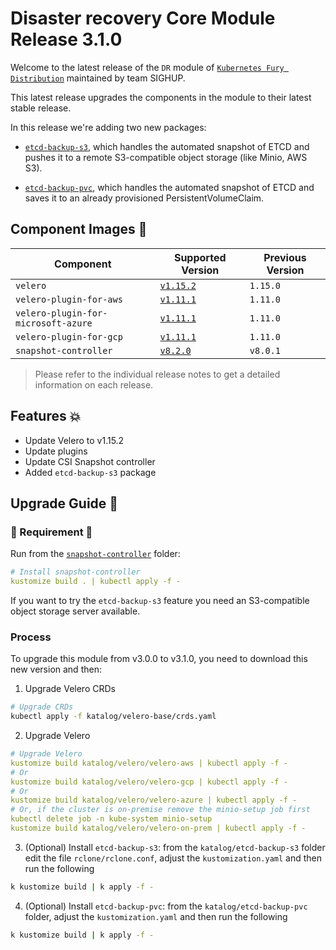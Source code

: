 # Disaster recovery Core Module Release 3.1.0

Welcome to the latest release of the `DR` module of [`Kubernetes Fury Distribution`](https://github.com/sighupio/fury-distribution) maintained by team SIGHUP.

This latest release upgrades the components in the module to their latest stable release.

In this release we're adding two new packages:
- [`etcd-backup-s3`](../../katalog/etcd-backup-s3/README.md), which handles the automated snapshot of ETCD and pushes it to a remote S3-compatible object storage (like Minio, AWS S3).

- [`etcd-backup-pvc`](../../katalog/etcd-backup-pvc/README.md), which handles the automated snapshot of ETCD and saves it to an already provisioned PersistentVolumeClaim.

## Component Images 🚢

| Component                           | Supported Version                                                                                   | Previous Version |
|-------------------------------------|-----------------------------------------------------------------------------------------------------|------------------|
| `velero`                            | [`v1.15.2`](https://github.com/vmware-tanzu/velero/releases/tag/v1.15.2)                            | `1.15.0`         |
| `velero-plugin-for-aws`             | [`v1.11.1`](https://github.com/vmware-tanzu/velero-plugin-for-aws/releases/tag/v1.11.1)             | `1.11.0`         |
| `velero-plugin-for-microsoft-azure` | [`v1.11.1`](https://github.com/vmware-tanzu/velero-plugin-for-microsoft-azure/releases/tag/v1.11.1) | `1.11.0`         |
| `velero-plugin-for-gcp`             | [`v1.11.1`](https://github.com/vmware-tanzu/velero-plugin-for-gcp/releases/tag/v1.11.1)             | `1.11.0`         |
| `snapshot-controller`               | [`v8.2.0`](https://github.com/kubernetes-csi/external-snapshotter/releases/tag/v8.2.0)              | `v8.0.1`         |

> Please refer to the individual release notes to get a detailed information on each release.

## Features 💥

- Update Velero to v1.15.2
- Update plugins
- Update CSI Snapshot controller
- Added `etcd-backup-s3` package


## Upgrade Guide 🦮

### 🚨 Requirement 🚨

Run from the [`snapshot-controller`](../../katalog/velero/snapshot-controller/) folder:

```yaml
# Install snapshot-controller
kustomize build . | kubectl apply -f -
```

If you want to try the `etcd-backup-s3` feature you need an S3-compatible object storage server available.


### Process

To upgrade this module from v3.0.0 to v3.1.0, you need to download this new version and then:

1. Upgrade Velero CRDs
```bash
# Upgrade CRDs
kubectl apply -f katalog/velero-base/crds.yaml
```

2. Upgrade Velero
```yaml
# Upgrade Velero
kustomize build katalog/velero/velero-aws | kubectl apply -f -
# Or
kustomize build katalog/velero/velero-gcp | kubectl apply -f -
# Or
kustomize build katalog/velero/velero-azure | kubectl apply -f -
# Or, if the cluster is on-premise remove the minio-setup job first
kubectl delete job -n kube-system minio-setup
kustomize build katalog/velero/velero-on-prem | kubectl apply -f -
```

3. (Optional) Install `etcd-backup-s3`: from the `katalog/etcd-backup-s3` folder edit the file `rclone/rclone.conf`, adjust the `kustomization.yaml` and then run the following
```bash
k kustomize build | k apply -f -
```

4. (Optional) Install `etcd-backup-pvc`: from the `katalog/etcd-backup-pvc` folder, adjust the `kustomization.yaml` and then run the following
```bash
k kustomize build | k apply -f -
```

